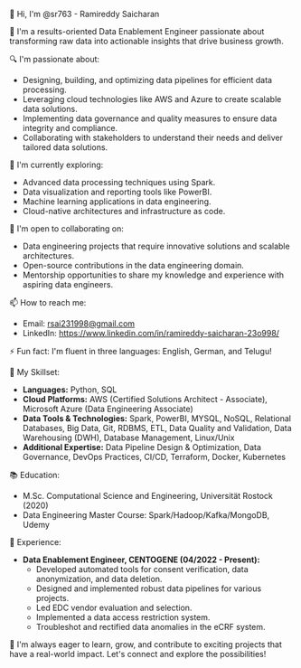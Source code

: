👋 Hi, I'm @sr763 - Ramireddy Saicharan 

🚀 I'm a results-oriented Data Enablement Engineer passionate about transforming raw data into actionable insights that drive business growth.

🔍 I'm passionate about:
* Designing, building, and optimizing data pipelines for efficient data processing.
* Leveraging cloud technologies like AWS and Azure to create scalable data solutions.
* Implementing data governance and quality measures to ensure data integrity and compliance.
* Collaborating with stakeholders to understand their needs and deliver tailored data solutions.

🌱 I'm currently exploring:
* Advanced data processing techniques using Spark.
* Data visualization and reporting tools like PowerBI.
* Machine learning applications in data engineering.
* Cloud-native architectures and infrastructure as code.

🤝 I'm open to collaborating on:
* Data engineering projects that require innovative solutions and scalable architectures.
* Open-source contributions in the data engineering domain.
* Mentorship opportunities to share my knowledge and experience with aspiring data engineers.

📫 How to reach me:
* Email: rsai231998@gmail.com
* LinkedIn: https://www.linkedin.com/in/ramireddy-saicharan-23o998/

⚡ Fun fact: I'm fluent in three languages: English, German, and Telugu!

🚀 My Skillset:

* **Languages:** Python, SQL
* **Cloud Platforms:** AWS (Certified Solutions Architect - Associate), Microsoft Azure (Data Engineering Associate)
* **Data Tools & Technologies:** Spark, PowerBI, MYSQL, NoSQL, Relational Databases, Big Data, Git, RDBMS, ETL, Data Quality and Validation, Data Warehousing (DWH), Database Management, Linux/Unix
* **Additional Expertise:** Data Pipeline Design & Optimization, Data Governance, DevOps Practices, CI/CD, Terraform, Docker, Kubernetes

📚 Education:

* M.Sc. Computational Science and Engineering, Universität Rostock (2020)
* Data Engineering Master Course: Spark/Hadoop/Kafka/MongoDB, Udemy

💼 Experience:

* **Data Enablement Engineer, CENTOGENE (04/2022 - Present):**
  * Developed automated tools for consent verification, data anonymization, and data deletion.
  * Designed and implemented robust data pipelines for various projects.
  * Led EDC vendor evaluation and selection.
  * Implemented a data access restriction system.
  * Troubleshot and rectified data anomalies in the eCRF system.

🎯 I'm always eager to learn, grow, and contribute to exciting projects that have a real-world impact. Let's connect and explore the possibilities!

